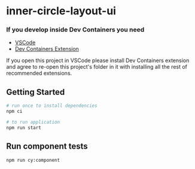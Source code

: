 # inner-circle-layout-ui

### If you develop inside Dev Containers you need
- [VSCode](https://code.visualstudio.com/)
- [Dev Containers Extension](https://marketplace.visualstudio.com/items?itemName=ms-vscode-remote.remote-containers)

If you open this project in VSCode please install Dev Containers extension and agree to re-open this project's folder in it with installing all the rest of recommended extensions.

## Getting Started

```bash
# run once to install dependencies
npm ci

# to run application
npm run start
```

## Run component tests

```bash
npm run cy:component
```